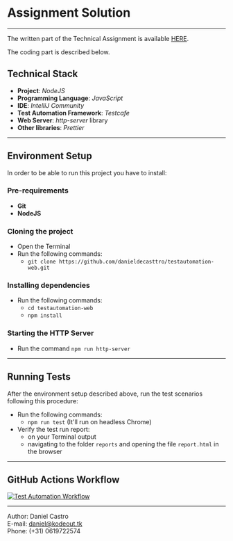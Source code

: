 # **Assignment Solution**

---

The written part of the Technical Assignment is available [HERE](https://docs.google.com/document/d/1jlund0-0aOQ-w86Y-CBkl60mPCtHOZAAULZJ_JsgKKw).

The coding part is described below.

## Technical Stack

- **Project**: _NodeJS_
- **Programming Language**: _JavaScript_
- **IDE**: _IntelliJ Community_
- **Test Automation Framework**: _Testcafe_
- **Web Server**: _http-server_ library
- **Other libraries**: _Prettier_

---

## Environment Setup

In order to be able to run this project you have to install:

### Pre-requirements
- **Git**
- **NodeJS**

### Cloning the project
- Open the Terminal
- Run the following commands:
  - `git clone https://github.com/danieldecasttro/testautomation-web.git`

### Installing dependencies
- Run the following commands:
  - `cd testautomation-web`
  - `npm install`

### Starting the HTTP Server
- Run the command `npm run http-server`

---

## Running Tests

After the environment setup described above, run the test scenarios following this procedure:

- Run the following commands:
  - `npm run test`
    (It'll run on headless Chrome)
- Verify the test run report: 
  - on your Terminal output
  - navigating to the folder `reports` and opening the file `report.html` in the browser

---

## GitHub Actions Workflow
[![Test Automation Workflow](https://github.com/danieldecasttro/testautomation-web/actions/workflows/testcafe.yml/badge.svg)](https://github.com/danieldecasttro/testautomation-web/actions/workflows/testcafe.yml)

---

Author: Daniel Castro<br>
E-mail: [daniel@kodeout.tk](mailto:daniel@kodeout.tk)<br>
Phone: (+31) 0619722574
